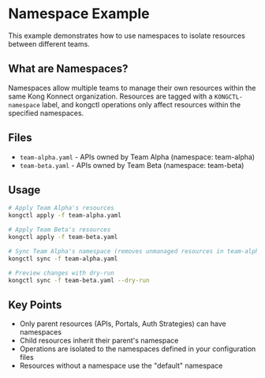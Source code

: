 # Namespace Example

This example demonstrates how to use namespaces to isolate resources between different teams.

## What are Namespaces?

Namespaces allow multiple teams to manage their own resources within the same Kong Konnect organization. Resources are tagged with a `KONGCTL-namespace` label, and kongctl operations only affect resources within the specified namespaces.

## Files

- `team-alpha.yaml` - APIs owned by Team Alpha (namespace: team-alpha)
- `team-beta.yaml` - APIs owned by Team Beta (namespace: team-beta)

## Usage

```bash
# Apply Team Alpha's resources
kongctl apply -f team-alpha.yaml

# Apply Team Beta's resources  
kongctl apply -f team-beta.yaml

# Sync Team Alpha's namespace (removes unmanaged resources in team-alpha namespace only)
kongctl sync -f team-alpha.yaml

# Preview changes with dry-run
kongctl sync -f team-beta.yaml --dry-run
```

## Key Points

- Only parent resources (APIs, Portals, Auth Strategies) can have namespaces
- Child resources inherit their parent's namespace
- Operations are isolated to the namespaces defined in your configuration files
- Resources without a namespace use the "default" namespace